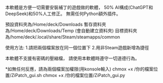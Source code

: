 本軟體是方便一切需要安裝補丁的遊戲做的軟體，
50% AI構成(ChatGPT和DeepSeek)和50%人工修正。
無需任何Python額外插件。

預設資料夾為/Home/deck/Downloads
暫存資料夾為/Home/deck/Downloads/Temp (會自動建立資料夾)
目標資料夾為/home/deck/.local/share/Steam/steamapps/common

使用方法:
1.請把兩個檔案放在同一個位置下
2.用非Steam遊戲新增為捷徑

本軟體不支援有密碼的壓縮檔，
請使用本軟體時遵守一切道德行為。

*如無任何反應，請為兩個檔案加權限(用konsole輸入)
chmox +x /你的檔案位置/ZiPatch_gui.sh
chmox +x /你的檔案位置/ZiPatch_gui.py
